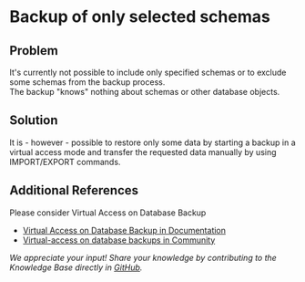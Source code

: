 # Backup of only selected schemas 
## Problem

It's currently not possible to include only specified schemas or to exclude some schemas from the backup process.  
The backup "knows" nothing about schemas or other database objects.

## Solution

It is - however - possible to restore only some data by starting a backup in a virtual access mode and transfer the requested data manually by using IMPORT/EXPORT commands.

## Additional References

Please consider Virtual Access on Database Backup

* [Virtual Access on Database Backup in Documentation](https://docs.exasol.com/administration/on-premise/backup_restore/virtual_access_on_backup.htm)
* [Virtual-access on database backups in Community](https://exasol.my.site.com/s/article/Virtual-access-on-database-backups)

*We appreciate your input! Share your knowledge by contributing to the Knowledge Base directly in [GitHub](https://github.com/exasol/public-knowledgebase).* 
